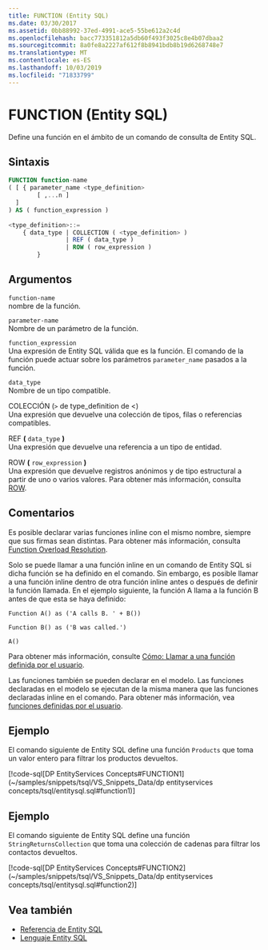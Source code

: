 ```yaml
---
title: FUNCTION (Entity SQL)
ms.date: 03/30/2017
ms.assetid: 0bb88992-37ed-4991-ace5-55be612a2c4d
ms.openlocfilehash: bacc773351812a5db60f493f3025c8e4b07dbaa2
ms.sourcegitcommit: 8a0fe8a2227af612f8b8941bdb8b19d6268748e7
ms.translationtype: MT
ms.contentlocale: es-ES
ms.lasthandoff: 10/03/2019
ms.locfileid: "71833799"
---
```

# <a name="function-entity-sql"></a>FUNCTION (Entity SQL)
Define una función en el ámbito de un comando de consulta de Entity SQL.  
  
## <a name="syntax"></a>Sintaxis  
  
```sql  
FUNCTION function-name  
( [ { parameter_name <type_definition>   
        [ ,...n ]  
  ]  
) AS ( function_expression )   
  
<type_definition>::=  
    { data_type | COLLECTION ( <type_definition> )   
                | REF ( data_type )   
                | ROW ( row_expression )   
        }   
```  
  
## <a name="arguments"></a>Argumentos  
 `function-name`  
 nombre de la función.  
  
 `parameter-name`  
 Nombre de un parámetro de la función.  
  
 `function_expression`  
 Una expresión de Entity SQL válida que es la función. El comando de la función puede actuar sobre los parámetros `parameter_name` pasados a la función.  
  
 `data_type`  
 Nombre de un tipo compatible.  
  
 COLECCIÓN (`>` de type_definition de <)  
 Una expresión que devuelve una colección de tipos, filas o referencias compatibles.  
  
 REF **(** `data_type` **)**  
 Una expresión que devuelve una referencia a un tipo de entidad.  
  
 ROW **(** `row_expression` **)**  
 Una expresión que devuelve registros anónimos y de tipo estructural a partir de uno o varios valores. Para obtener más información, consulta [ROW](row-entity-sql.md).  
  
## <a name="remarks"></a>Comentarios  
 Es posible declarar varias funciones inline con el mismo nombre, siempre que sus firmas sean distintas. Para obtener más información, consulta [Function Overload Resolution](function-overload-resolution-entity-sql.md).  
  
 Solo se puede llamar a una función inline en un comando de Entity SQL si dicha función se ha definido en el comando. Sin embargo, es posible llamar a una función inline dentro de otra función inline antes o después de definir la función llamada. En el ejemplo siguiente, la función A llama a la función B antes de que esta se haya definido:  
  
 `Function A() as ('A calls B. ' + B())`  
  
 `Function B() as ('B was called.')`  
  
 `A()`  
  
 Para obtener más información, consulte [Cómo: Llamar a una función definida por el usuario](https://docs.microsoft.com/previous-versions/dotnet/netframework-4.0/dd490951(v=vs.100)).  
  
 Las funciones también se pueden declarar en el modelo. Las funciones declaradas en el modelo se ejecutan de la misma manera que las funciones declaradas inline en el comando. Para obtener más información, vea [funciones definidas por el usuario](user-defined-functions-entity-sql.md).  
  
## <a name="example"></a>Ejemplo  
 El comando siguiente de Entity SQL define una función `Products` que toma un valor entero para filtrar los productos devueltos.  
  
 [!code-sql[DP EntityServices Concepts#FUNCTION1](~/samples/snippets/tsql/VS_Snippets_Data/dp entityservices concepts/tsql/entitysql.sql#function1)]  
  
## <a name="example"></a>Ejemplo  
 El comando siguiente de Entity SQL define una función `StringReturnsCollection` que toma una colección de cadenas para filtrar los contactos devueltos.  
  
 [!code-sql[DP EntityServices Concepts#FUNCTION2](~/samples/snippets/tsql/VS_Snippets_Data/dp entityservices concepts/tsql/entitysql.sql#function2)]  
  
## <a name="see-also"></a>Vea también

- [Referencia de Entity SQL](entity-sql-reference.md)
- [Lenguaje Entity SQL](entity-sql-language.md)
